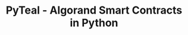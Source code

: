 ---
title: "PyTeal - Algorand Smart Contracts in Python"
description: "PyTeal is a Python language binding for Algorand Smart Contracts. In this documentation, the User Guide section describes many useful features in PyTeal, and the PyTeal Package API documentation section is where you can find complete documentation for every expression and operation in PyTeal."
type: "tutorial"
category: "Algorand Components,PyTeal,Smart Contract"
difficulty: "Intermediate"
summary: "The official documentation for PyTeal"
file_path: ""
image: "https://assets-global.website-files.com/5e39e095596498a8b9624af1/5ffca6e3e0d8ad9231cc2af6_Portfolio-course---final.png"
link: "https://pyteal.readthedocs.io/en/stable/#"
status: "open"
---